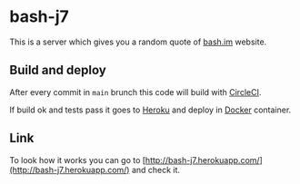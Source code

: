 # bash-j7
This is a server which gives you a random quote of [bash.im](http://bash.im/) website.
## Build and deploy
After every commit in `main` brunch this code will build with [CircleCI](https://circleci.com/).

If build ok and tests pass it goes to [Heroku](https://heroku.com/) and deploy in [Docker](https://www.docker.com/) container.
## Link 
To look how it works you can go to [http://bash-j7.herokuapp.com/](http://bash-j7.herokuapp.com/) and check it.
